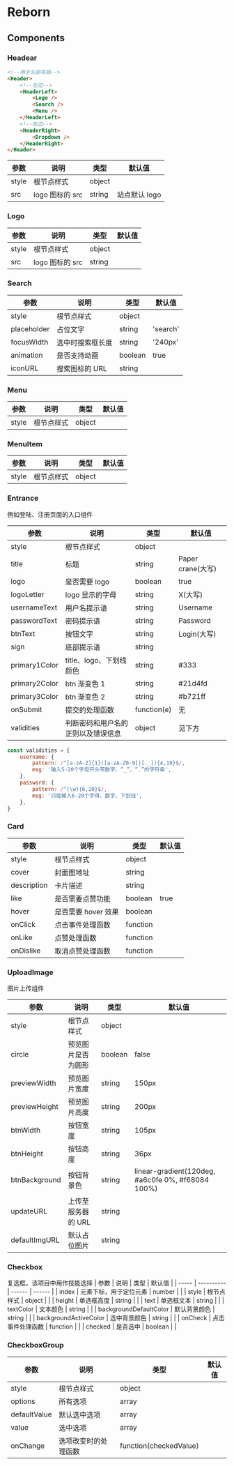 # Reborn

## Components

### Headear

```html
<!--用于头部布局-->
<Header>
    <!--左边-->
    <HeaderLeft>
        <Logo />
        <Search />
        <Menu />
    </HeaderLeft>
    <!--右边-->
    <HeaderRight>
        <Dropdown />
    </HeaderRight>
</Header>
```

| 参数  | 说明            | 类型   | 默认值        |
| ----- | --------------- | ------ | ------------- |
| style | 根节点样式      | object |               |
| src   | logo 图标的 src | string | 站点默认 logo |

### Logo

| 参数  | 说明            | 类型   | 默认值 |
| ----- | --------------- | ------ | ------ |
| style | 根节点样式      | object |        |
| src   | logo 图标的 src | string |        |

### Search

| 参数        | 说明             | 类型    | 默认值   |
| ----------- | ---------------- | ------- | -------- |
| style       | 根节点样式       | object  |          |
| placeholder | 占位文字         | string  | 'search' |
| focusWidth  | 选中时搜索框长度 | string  | '240px'  |
| animation   | 是否支持动画     | boolean | true     |
| iconURL     | 搜索图标的 URL   | string  |          |

### Menu

| 参数  | 说明       | 类型   | 默认值 |
| ----- | ---------- | ------ | ------ |
| style | 根节点样式 | object |        |

### MenuItem

| 参数  | 说明       | 类型   | 默认值 |
| ----- | ---------- | ------ | ------ |
| style | 根节点样式 | object |        |

### Entrance

例如登陆、注册页面的入口组件

| 参数          | 说明                               | 类型        | 默认值            |
| ------------- | ---------------------------------- | ----------- | ----------------- |
| style         | 根节点样式                         | object      |                   |
| title         | 标题                               | string      | Paper crane(大写) |
| logo          | 是否需要 logo                      | boolean     | true              |
| logoLetter    | logo 显示的字母                    | string      | X(大写)           |
| usernameText  | 用户名提示语                       | string      | Username          |
| passwordText  | 密码提示语                         | string      | Password          |
| btnText       | 按钮文字                           | string      | Login(大写)       |
| sign          | 底部提示语                         | string      |                   |
| primary1Color | title、logo、下划线颜色            | string      | #333              |
| primary2Color | btn 渐变色 1                       | string      | #21d4fd           |
| primary3Color | btn 渐变色 2                       | string      | #b721ff           |
| onSubmit      | 提交的处理函数                     | function(e) | 无                |
| validities    | 判断密码和用户名的正则以及错误信息 | object      | 见下方            |

```javascript
const validities = {
    username: {
        pattern: /^[a-zA-Z]{1}([a-zA-Z0-9]|[._]){4,19}$/,
        msg: '输入5-20个字母开头带数字、“_”、“.”的字符串',
    },
    password: {
        pattern: /^(\w){6,20}$/,
        msg: '只能输入6-20个字母、数字、下划线',
    },
}
```

### Card

| 参数        | 说明                | 类型     | 默认值 |
| ----------- | ------------------- | -------- | ------ |
| style       | 根节点样式          | object   |        |
| cover       | 封面图地址          | string   |        |
| description | 卡片描述            | string   |        |
| like        | 是否需要点赞功能    | boolean  | true   |
| hover       | 是否需要 hover 效果 | boolean  |        |
| onClick     | 点击事件处理函数    | function |        |
| onLike      | 点赞处理函数        | function |        |
| onDislike   | 取消点赞处理函数    | function |        |

### UploadImage

图片上传组件

| 参数          | 说明               | 类型    | 默认值                                            |
| ------------- | ------------------ | ------- | ------------------------------------------------- |
| style         | 根节点样式         | object  |                                                   |
| circle        | 预览图片是否为圆形 | boolean | false                                             |
| previewWidth  | 预览图片宽度       | string  | 150px                                             |
| previewHeight | 预览图片高度       | string  | 200px                                             |
| btnWidth      | 按钮宽度           | string  | 105px                                             |
| btnHeight     | 按钮高度           | string  | 36px                                              |
| btnBackground | 按钮背景色         | string  | linear-gradient(120deg, #a6c0fe 0%, #f68084 100%) |
| updateURL     | 上传至服务器的 URL | string  |                                                   |
| defaultImgURL | 默认占位图片       | string  |                                                   |

### Checkbox

复选框，该项目中用作技能选择
| 参数 | 说明 | 类型 | 默认值 |
| ----- | ---------- | ------ | ------ |
| index | 元素下标，用于定位元素 | number | |
| style | 根节点样式 | object | |
| height | 单选框高度 | string | |
| text | 单选框文本 | string | |
| textColor | 文本颜色 | string | |
| backgroundDefaultColor | 默认背景颜色 | string | |
| backgroundActiveColor | 选中背景颜色 | string | |
| onCheck | 点击事件处理函数 | function | |
| checked | 是否选中 | boolean | |

### CheckboxGroup

| 参数         | 说明                 | 类型                   | 默认值 |
| ------------ | -------------------- | ---------------------- | ------ |
| style        | 根节点样式           | object                 |        |
| options      | 所有选项             | array                  |        |
| defaultValue | 默认选中选项         | array                  |        |
| value        | 选中选项             | array                  |        |
| onChange     | 选项改变时的处理函数 | function(checkedValue) |        |

